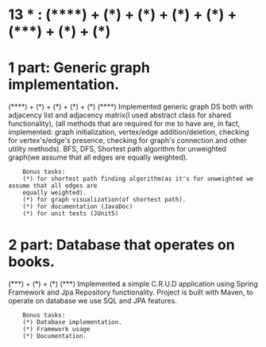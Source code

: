 <h1> 13 * : (****) + (*) + (*) + (*) + (*) + (***) + (*) + (*) </h1>

<h1>1 part: Generic graph implementation.</h1>

<p>
        (****) + (*) + (*) + (*) + (*)
        (****) Implemented generic graph DS both with adjacency list and adjacency matrix(I 
        used abstract class for shared functionality), (all methods that are required for me 
        to have are, in fact, implemented: graph initialization, vertex/edge addition/deletion, 
        checking for vertex's/edge's presence, checking for graph's connection and other 
        utility methods).
        BFS, DFS, Shortest path algorithm for unweighted graph(we assume that all edges are
        equally weighted).
        
        Bonus tasks:
        (*) for shortest path finding algorithm(as it's for unweighted we assume that all edges are
        equally weighted).
        (*) for graph visualization(of shortest path).
        (*) for documentation (JavaDoc)
        (*) for unit tests (JUnit5)
        
</p>
        
        
        
       
<h1>2 part: Database that operates on books.</h1>
        
<p>
        (***) + (*) + (*)
        (***) Implemented a simple C.R.U.D application using Spring Framework and 
        Jpa Repository functionality.
        Project is built with Maven, to operate on database we use SQL and JPA
        features.
        
        Bonus tasks:
        (*) Database implementation.
        (*) Framework usage
        (*) Documentation.
</p>
